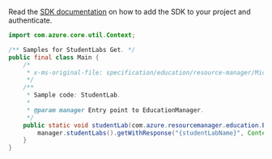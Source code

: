 Read the [SDK documentation](https://github.com/Azure/azure-sdk-for-java/blob/azure-resourcemanager-education_1.0.0-beta.1/sdk/education/azure-resourcemanager-education/README.md) on how to add the SDK to your project and authenticate.

```java
import com.azure.core.util.Context;

/** Samples for StudentLabs Get. */
public final class Main {
    /*
     * x-ms-original-file: specification/education/resource-manager/Microsoft.Education/preview/2021-12-01-preview/examples/StudentLab.json
     */
    /**
     * Sample code: StudentLab.
     *
     * @param manager Entry point to EducationManager.
     */
    public static void studentLab(com.azure.resourcemanager.education.EducationManager manager) {
        manager.studentLabs().getWithResponse("{studentLabName}", Context.NONE);
    }
}
```
